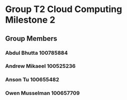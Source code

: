 # Group T2 Cloud Computing Milestone 2


## Group Members 
### Abdul Bhutta 100785884
### Andrew Mikaeel 100525236
### Anson Tu 100655482
### Owen Musselman 100657709
